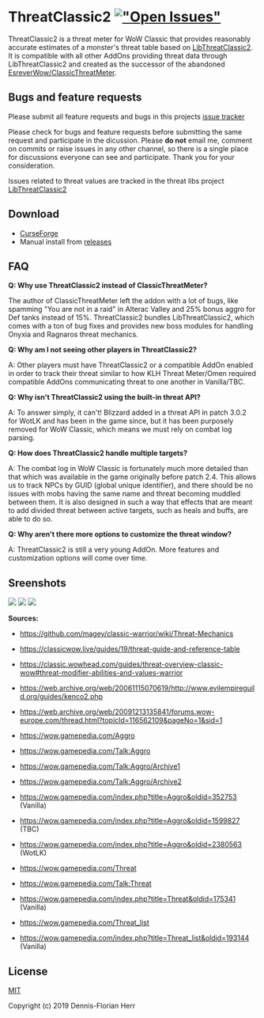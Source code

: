 # ThreatClassic2 [!["Open Issues"](https://img.shields.io/github/issues-raw/dfherr/ThreatClassic2.svg)](https://github.com/dfherr/ThreatClassic2/issues)
ThreatClassic2 is a threat meter for WoW Classic that provides reasonably accurate estimates of a monster's threat table based on [LibThreatClassic2](https://github.com/dfherr/LibThreatClassic2/). It is compatible with all other AddOns providing threat data through LibThreatClassic2 and created as the successor of the abandoned [EsreverWow/ClassicThreatMeter](https://github.com/EsreverWoW/ClassicThreatMeter).

## Bugs and feature requests

Please submit all feature requests and bugs in this projects [issue tracker](https://github.com/dfherr/ThreatClassic2/issues)

Please check for bugs and feature requests before submitting the same request and participate in the dicussion. Please **do not** email me, comment on commits or raise issues in any other channel, so there is a single place for discussions everyone can see and participate. Thank you for your consideration.

Issues related to threat values are tracked in the threat libs project [LibThreatClassic2](https://github.com/dfherr/LibThreatClassic2/)

## Download
 - [CurseForge](https://www.curseforge.com/wow/addons/ThreatClassic2)
 - Manual install from [releases](https://github.com/dfherr/ThreatClassic2/releases)

## FAQ
**Q: Why use ThreatClassic2 instead of ClassicThreatMeter?**

The author of ClassicThreatMeter left the addon with a lot of bugs, like spamming "You are not in a raid" in Alterac Valley and 25% bonus aggro for Def tanks instead of 15%. ThreatClassic2 bundles LibThreatClassic2, which comes with a ton of bug fixes and provides new boss modules for handling Onyxia and Ragnaros threat mechanics.

**Q: Why am I not seeing other players in ThreatClassic2?**
 
A: Other players must have ThreatClassic2 or a compatible AddOn enabled in order to track their threat similar to how KLH Threat Meter/Omen required compatible AddOns communicating threat to one another in Vanilla/TBC.

**Q: Why isn't ThreatClassic2 using the built-in threat API?**

A: To answer simply, it can't! Blizzard added in a threat API in patch 3.0.2 for WotLK and has been in the game since, but it has been purposely removed for WoW Classic, which means we must rely on combat log parsing.

**Q: How does ThreatClassic2 handle multiple targets?**

A: The combat log in WoW Classic is fortunately much more detailed than that which was available in the game originally before patch 2.4. This allows us to track NPCs by GUID (global unique identifier), and there should be no issues with mobs having the same name and threat becoming muddled between them. It is also designed in such a way that effects that are meant to add divided threat between active targets, such as heals and buffs, are able to do so.

**Q: Why aren't there more options to customize the threat window?**

A: ThreatClassic2 is still a very young AddOn. More features and customization options will come over time.

## Sreenshots
<img src="https://i.imgur.com/7ipFacm.png">
<img src="https://i.imgur.com/FUg8kLg.png">
<img src="https://i.imgur.com/bDxNw6X.png">

**Sources:**
 - https://github.com/magey/classic-warrior/wiki/Threat-Mechanics
 - https://classicwow.live/guides/19/threat-guide-and-reference-table
 - https://classic.wowhead.com/guides/threat-overview-classic-wow#threat-modifier-abilities-and-values-warrior

 - https://web.archive.org/web/20061115070619/http://www.evilempireguild.org/guides/kenco2.php
 - https://web.archive.org/web/20091213135841/forums.wow-europe.com/thread.html?topicId=116562109&pageNo=1&sid=1

 - https://wow.gamepedia.com/Aggro
 - https://wow.gamepedia.com/Talk:Aggro
 - https://wow.gamepedia.com/Talk:Aggro/Archive1
 - https://wow.gamepedia.com/Talk:Aggro/Archive2
 - https://wow.gamepedia.com/index.php?title=Aggro&oldid=352753 (Vanilla)
 - https://wow.gamepedia.com/index.php?title=Aggro&oldid=1599827 (TBC)
 - https://wow.gamepedia.com/index.php?title=Aggro&oldid=2380563 (WotLK)

 - https://wow.gamepedia.com/Threat
 - https://wow.gamepedia.com/Talk:Threat
 - https://wow.gamepedia.com/index.php?title=Threat&oldid=175341 (Vanilla)

 - https://wow.gamepedia.com/Threat_list
 - https://wow.gamepedia.com/index.php?title=Threat_list&oldid=193144 (Vanilla)

## License

[MIT](license/ThreatClassic2)

Copyright (c) 2019 Dennis-Florian Herr
